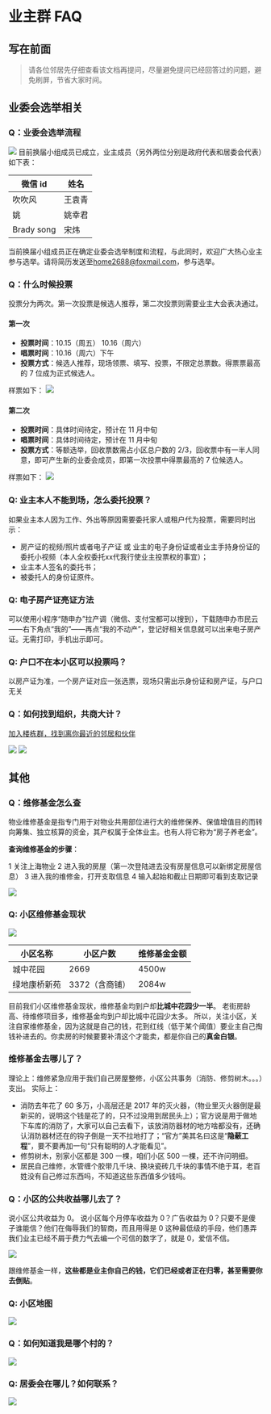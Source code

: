 # 业主群 FAQ

## 写在前面

> 请各位邻居先仔细查看该文档再提问，尽量避免提问已经回答过的问题，避免刷屏，节省大家时间。

## 业委会选举相关

### Q：业委会选举流程

![](https://qiniu.weapon-master.online//2021-09-22-11-17-08.png)
目前换届小组成员已成立，业主成员（另外两位分别是政府代表和居委会代表）如下表：

| 微信 id    | 姓名   |
| ---------- | ------ |
| 吹吹风     | 王袁青 |
| 姚         | 姚幸君 |
| Brady song | 宋炜   |

当前换届小组成员正在确定业委会选举制度和流程，与此同时，欢迎广大热心业主参与选举。请将简历发送至[home2688@foxmail.com](home2688@foxmail.com)，参与选举。

### Q：什么时候投票

投票分为两次。第一次投票是候选人推荐，第二次投票则需要业主大会表决通过。

#### 第一次

- **投票时间**：10.15（周五） 10.16（周六）
- **唱票时间**：10.16（周六）下午
- **投票方式**：候选人推荐，现场领票、填写、投票，不限定总票数。得票票最高的 7 位成为正式候选人。

样票如下：
![](https://qiniu.weapon-master.online//2021-10-01-09-52-27.png)

#### 第二次

- **投票时间**：具体时间待定，预计在 11 月中旬
- **唱票时间**：具体时间待定，预计在 11 月中旬
- **投票方式**：等额选举，回收票数需占小区总户数的 2/3，回收票中有一半人同意，即可产生新的业委会成员，即第一次投票中得票最高的 7 位候选人。

样票如下：
![](https://qiniu.weapon-master.online//2021-10-01-09-53-24.png)

### Q: 业主本人不能到场，怎么委托投票？
如果业主本人因为工作、外出等原因需要委托家人或租户代为投票，需要同时出示：
- 房产证的视频/照片或者电子产证 或 业主的电子身份证或者业主手持身份证的委托小视频（本人全权委托xx代我行使业主投票权的事宜）；
- 业主本人签名的委托书；
- 被委托人的身份证原件。
 
### Q: 电子房产证亮证方法
可以使用小程序“随申办”拉产调（微信、支付宝都可以搜到），下载随申办市民云——右下角点“我的”——再点“我的不动产”，登记好相关信息就可以出来电子房产证。无需打印，手机出示即可。
 
### Q: 户口不在本小区可以投票吗？
以房产证为准，一个房产证对应一张选票，现场只需出示身份证和房产证，与户口无关

### Q：如何找到组织，共商大计？

[加入楼栋群，找到离你最近的邻居和伙伴](https://docs.qq.com/doc/DTWpVY29Ea3JMR0VS)

![](https://qiniu.weapon-master.online/7231627638364_.pic.jpg)
![](https://qiniu.weapon-master.online/7231627638364_.pic.jpg)

## 其他

### Q：维修基金怎么查

物业维修基金是指专门用于对物业共用部位进行大的维修保养、保值增值目的而转向筹集、独立核算的资金，其产权属于全体业主。也有人将它称为“房子养老金”。

**查询维修基金的步骤**：

1 关注上海物业
2 进入我的房屋（第一次登陆进去没有房屋信息可以新绑定房屋信息）
3 进入我的维修金，打开支取信息
4 输入起始和截止日期即可看到支取记录

![](https://qiniu.weapon-master.online/WechatIMG37678.jpeg)

### Q: 小区维修基金现状

![](https://qiniu.weapon-master.online/WechatIMG37682.jpeg)

| 小区名称     | 小区户数       | 维修基金金额 |
| ------------ | -------------- | ------------ |
| 城中花园     | 2669           | 4500w        |
| 绿地康桥新苑 | 3372（含商铺） | 2084w        |

目前我们小区维修基金现状，维修基金均到户却**比城中花园少一半**。
老街房龄高、待维修项目多，维修基金均到户却比城中花园少太多。
所以，关注小区，关注自家维修基金，因为这就是自己的钱，花到红线（低于某个阈值）要业主自己掏钱补进去的。你卖房的时候要要补清这个才能卖，都是你自己的**真金白银**。

### 维修基金去哪儿了？

理论上：维修紧急应用于我们自己房屋整修，小区公共事务（消防、修剪树木。。。）支出。
实际上：

- 消防去年花了 60 多万，小高层还是 2017 年的灭火器，（物业里灭火器倒是最新买的，说明这个钱是花了的，只不过没用到居民头上）；官方说是用于做地下车库的消防了，大家可以自己去看下，该放消防器材的地方啥都没有，还确认消防器材还在的钩子倒是一天不拉地打了；“官方”美其名曰这是“**隐蔽工程**”，要不要再加一句“只有聪明的人才能看见”。
- 修剪树木，别家小区都是 300 一棵，咱们小区 500 一棵，还不许问明细。
- 居民自己维修，水管缠个胶带几千块、换块瓷砖几千块的事情不绝于耳，老百姓没有自己修过东西吗，不知道这些东西值多少钱吗。

### Q：小区的公共收益哪儿去了？

说小区公共收益为 0。 说小区每个月停车收益为 0？广告收益为 0？只要不是傻子谁能信？他们在侮辱我们的智商，而且用得是 0 这种最低级的手段，他们愚弄我们业主已经不屑于费力气去编一个可信的数字了，就是 0，爱信不信。

![](http://qiniu.weapon-master.online//2021-07-31-11-56-07.png)

跟维修基金一样，**这些都是业主你自己的钱，它们已经或者正在归零，甚至需要你去倒贴**。

### Q: 小区地图

![](https://qiniu.weapon-master.online/WechatIMG693.png)

### Q：如何知道我是哪个村的？

![](https://qiniu.weapon-master.online/WechatIMG8802.jpeg)

### Q: 居委会在哪儿？如何联系？

![](https://qiniu.weapon-master.online/WechatIMG8793.jpeg)
